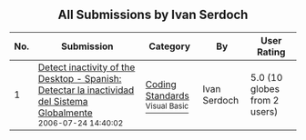 ﻿<div align="center">

## All Submissions by Ivan Serdoch

</div>

No.  | Submission | Category | By   | User Rating
---- | ---------- | -------- | ---- | -----------
1 | [Detect inactivity of the Desktop \- Spanish: Detectar la inactividad del Sistema Globalmente<br /><sup>2006-07-24 14:40:02</sup>](https://github.com/Planet-Source-Code/ivan-serdoch-detect-inactivity-of-the-desktop-spanish-detectar-la-inactividad-del-sistema-__1-66065) | [Coding Standards<br /><sup>Visual Basic</sup>](../ByCategory/coding-standards__1-43.md) | Ivan Serdoch | 5.0 (10 globes from 2 users)
